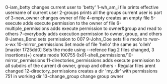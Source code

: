 0-iam_betty changes current user to 'betty'
1-wh_am_i file prints effective username of current user
2-groups prints all the groups current user is part of
3-new_owner changes owner of file
4-empty creates an empty file
5-execute adds execute permission to the owner of file
6-multiple_permissions adds execute permission to owner&group and read to others
7-everybody adds execution permission to owner, group, and others
8-James_Bond sets permission to 007
9-John_Doe sets file mode to rwxr-x-wx
10-mirror_permissions Set mode of file 'hello' the same as 'olleh'
[master 1725dd0] Sets the mode using --refence flag
 2 files changed, 3 insertions(+)
 create mode 100755 0x01-shell_permissions/10-mirror_permissions
11-directories_permissions adds execute permission to all subdirs of the current di owner, group and others - Regular files arent changed
12-directory_permissions creates a dir 'my_dir' with permissions 751 in working dir
13-change_group change group owner
